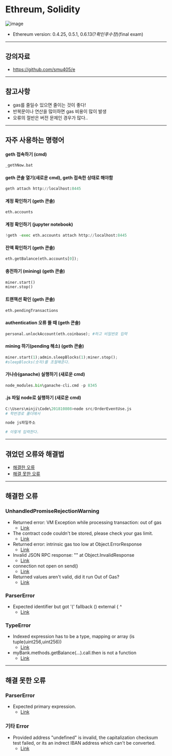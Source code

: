 # Ethreum, Solidity

![image](https://img.shields.io/github/issues/minji-o-j/Ethereum?color=0088ff&style=flat-square)

- Ethereum version: 0.4.25, 0.5.1, 0.6.13(?_확인후수정_)(final exam)

---
## 강의자료
- https://github.com/smu405/e
---
## 참고사항
- gas를 줄일수 있으면 줄이는 것이 좋다!
- 반복문이나 연산을 많이하면 gas 비용이 많이 발생
- 오류의 절반은 버전 문제인 경우가 많다..
---
## 자주 사용하는 명령어
#### geth 접속하기 (cmd)
```py
_gethNow.bat
```

#### geth 콘솔 열기(새로운 cmd), geth 접속한 상태로 해야함
```py
geth attach http://localhost:8445
```

#### 계정 확인하기 (geth 콘솔)
```py
eth.accounts
```

#### 계정 확인하기 (jupyter notebook)
```py
!geth -exec eth.accounts attach http://localhost:8445
```

#### 잔액 확인하기 (geth 콘솔)
```py
eth.getBalance(eth.accounts[0]);
```

#### 충전하기 (mining) (geth 콘솔)
```py
miner.start()
miner.stop()
```

#### 트랜잭션 확인 (geth 콘솔)
```py
eth.pendingTransactions
```

#### authentication 오류 뜰 때 (geth 콘솔)
```py
personal.unlockAccount(eth.coinbase); #하고 비밀번호 입력
``` 

#### mining 하기(pending 해소) (geth 콘솔)
```py
miner.start(1);admin.sleepBlocks(1);miner.stop();
#sleepBlocks(숫자)를 조절해준다.
```

#### 가나슈(ganache) 실행하기 (새로운 cmd)
```py
node_modules.bin\ganache-cli.cmd -p 8345
```

#### .js 파일 node로 실행하기 (새로운 cmd)
```py
C:\Users\minji\Code\201810808>node src/OrderEventUse.js
# 학번경로 폴더에서

node js파일주소

# 이렇게 입력한다.
```
---
## 겪었던 오류와 해결법
- [해결한 오류](https://github.com/minji-o-j/Ethereum/issues?q=is%3Aissue+is%3Aclosed)
- [해결 못한 오류](https://github.com/minji-o-j/Ethereum/issues?q=is%3Aopen+is%3Aissue)
---
## 해결한 오류
### UnhandledPromiseRejectionWarning
- Returned error: VM Exception while processing transaction: out of gas
  - [Link](https://github.com/minji-o-j/Ethereum/issues/4)
- The contract code couldn't be stored, please check your gas limit.
  - [Link](https://github.com/minji-o-j/Ethereum/issues/5)  
- Returned error: intrinsic gas too low at Object.ErrorResponse
  - [Link](https://github.com/minji-o-j/Ethereum/issues/7)  
- Invalid JSON RPC response: "" at Object.InvalidResponse 
  - [Link](https://github.com/minji-o-j/Ethereum/issues/9)
- connection not open on send()
  - [Link](https://github.com/minji-o-j/Ethereum/issues/14)
- Returned values aren't valid, did it run Out of Gas?
  - [Link](https://github.com/minji-o-j/Ethereum/issues/16)

### ParserError
- Expected identifier but got '(' fallback () external { ^
  - [Link](https://github.com/minji-o-j/Ethereum/issues/12)
  
### TypeError
- Indexed expression has to be a type, mapping or array (is tuple(uint256,uint256))
  - [Link](https://github.com/minji-o-j/Ethereum/issues/1)
- myBank.methods.getBalance(...).call.then is not a function
  - [Link](https://github.com/minji-o-j/Ethereum/issues/6)
  
---
## 해결 못한 오류
### ParserError
- Expected primary expression. 
  - [Link](https://github.com/minji-o-j/Ethereum/issues/18)
### 기타 Error
- Provided address "undefined" is invalid, the capitalization checksum test failed, or its an indrect IBAN address which can't be converted. 
  - [Link](https://github.com/minji-o-j/Ethereum/issues/8)

